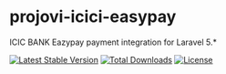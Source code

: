 # projovi-icici-easypay

ICIC BANK Eazypay payment integration for Laravel 5.*

[![Latest Stable Version](https://poser.pugx.org/projovi/eazypay/v/stable)](https://packagist.org/packages/projovi/icicibankeazypay)
[![Total Downloads](https://poser.pugx.org/projovi/eazypay/downloads)](https://packagist.org/packages/projovi/icicibankeazypay)
[![License](https://poser.pugx.org/projovi/eazypay/license)](https://packagist.org/packages/projovi/icicibankeazypay)

